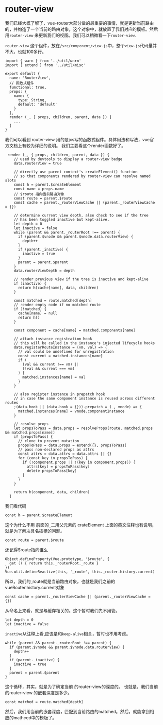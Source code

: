 # router-view

我们已经大概了解了，vue-router大部分做的最重要的事情，就是更新当前路由的，并构造了一个当前的路由对象，这个对象中，就放置了我们对应的模板。然后用```router-view``` 来更新我们的视图。我们可以稍微看一下```router-view```.


```router-view``` 这个组件，放在```/src/component/view.js```中，整个```view.js```代码量并不大，也就100多行。

```
import { warn } from '../util/warn'
import { extend } from '../util/misc'

export default {
  name: 'RouterView',
  // 函数式组件
  functional: true,
  props: {
    name: {
      type: String,
      default: 'default'
    }
  },
  render (_, { props, children, parent, data }) {
    ...
  }
}
```
我们可以看到 router-view 用的是jxs写的函数式组件。具体用法和写法，vue官方文档上有较为详细的说明。
我们主要看这个render函数好了。

```
 render (_, { props, children, parent, data }) {
    // used by devtools to display a router-view badge
    data.routerView = true

    // directly use parent context's createElement() function
    // so that components rendered by router-view can resolve named slots
    const h = parent.$createElement
    const name = props.name
    // $route 指向当前路由对象
    const route = parent.$route
    const cache = parent._routerViewCache || (parent._routerViewCache = {})

    // determine current view depth, also check to see if the tree
    // has been toggled inactive but kept-alive.
    let depth = 0
    let inactive = false
    while (parent && parent._routerRoot !== parent) {
      if (parent.$vnode && parent.$vnode.data.routerView) {
        depth++
      }
      if (parent._inactive) {
        inactive = true
      }
      parent = parent.$parent
    }
    data.routerViewDepth = depth

    // render previous view if the tree is inactive and kept-alive
    if (inactive) {
      return h(cache[name], data, children)
    }

    const matched = route.matched[depth]
    // render empty node if no matched route
    if (!matched) {
      cache[name] = null
      return h()
    }

    const component = cache[name] = matched.components[name]

    // attach instance registration hook
    // this will be called in the instance's injected lifecycle hooks
    data.registerRouteInstance = (vm, val) => {
      // val could be undefined for unregistration
      const current = matched.instances[name]
      if (
        (val && current !== vm) ||
        (!val && current === vm)
      ) {
        matched.instances[name] = val
      }
    }

    // also register instance in prepatch hook
    // in case the same component instance is reused across different routes
    ;(data.hook || (data.hook = {})).prepatch = (_, vnode) => {
      matched.instances[name] = vnode.componentInstance
    }

    // resolve props
    let propsToPass = data.props = resolveProps(route, matched.props && matched.props[name])
    if (propsToPass) {
      // clone to prevent mutation
      propsToPass = data.props = extend({}, propsToPass)
      // pass non-declared props as attrs
      const attrs = data.attrs = data.attrs || {}
      for (const key in propsToPass) {
        if (!component.props || !(key in component.props)) {
          attrs[key] = propsToPass[key]
          delete propsToPass[key]
        }
      }
    }

    return h(component, data, children)
  }
  ```

  我们看代码
  ```
  const h = parent.$createElement

  ```
  这个为什么不用 前面的```_```二用父元素的 crateElement 上面的英文注释也有说明，就是为了解决具名插槽的问题。

  ```
  const route = parent.$route
  ```
  还记得$route指向谁么
  ```
  Object.defineProperty(Vue.prototype, '$route', {
    get () { return this._routerRoot._route }
  })
  Vue.util.defineReactive(this, '_route', this._router.history.current)
  ```
 所以，我们的_route就是当前路由对象。也就是我们之前的vueRouter.history.current对象

```
const cache = parent._routerViewCache || (parent._routerViewCache = {})
```
从命名上来看，就是与缓存相关的。这个暂时我们先不用管。

```
let depth = 0
let inactive = false
```
```inactive```从注释上看,应该是和```keep-alive```相关，暂时也不用考虑。

```
while (parent && parent._routerRoot !== parent) {
  if (parent.$vnode && parent.$vnode.data.routerView) {
    depth++
  }
  if (parent._inactive) {
    inactive = true
  }
  parent = parent.$parent
}
```
这个循环，其实，就是为了确定当前 的router-view的深度的。 也就是，我们当前的router-view 的嵌套深度是多少。

```
const matched = route.matched[depth]
```
然后，我们用当前的嵌套深度，匹配到当前路由的matched。然后，就能拿到相应的mathced中的模板了。


